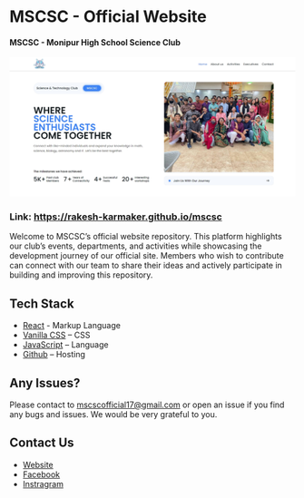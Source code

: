 # MSCSC - Official Website

#### MSCSC - Monipur High School Science Club

![rakesh-karmaker](client/public/hero-image.jpeg)

### Link: https://rakesh-karmaker.github.io/mscsc

Welcome to MSCSC’s official website repository. This platform highlights our club’s events, departments, and activities while showcasing the development journey of our official site. Members who wish to contribute can connect with our team to share their ideas and actively participate in building and improving this repository.

## Tech Stack

- [React](https://developer.mozilla.org/en-US/docs/Web/HTML) - Markup Language
- [Vanilla CSS](https://developer.mozilla.org/en-US/docs/Web/CSS) – CSS
- [JavaScript](https://developer.mozilla.org/en-US/docs/Web/JavaScript) – Language
- [Github](https://pages.github.com/) – Hosting

## Any Issues?

Please contact to mscscofficial17@gmail.com or open an issue if you find any bugs and issues. We would be very grateful to you.

## Contact Us

- [Website](https://rakesh-karmaker.github.io/mscsc)
- [Facebook](https://www.facebook.com/MSCSC2014)
- [Instragram](https://www.instagram.com/_mscsclub_)
